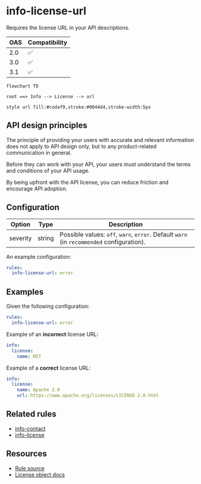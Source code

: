 # info-license-url

Requires the license URL in your API descriptions.

|OAS|Compatibility|
|---|---|
|2.0|✅|
|3.0|✅|
|3.1|✅|


```mermaid
flowchart TD

root ==> Info --> License --> url

style url fill:#codaf9,stroke:#0044d4,stroke-width:5px
```

## API design principles

The principle of providing your users with accurate and relevant information does not apply to API design only, but to any product-related communication in general.

Before they can work with your API, your users must understand the terms and conditions of your API usage.

By being upfront with the API license, you can reduce friction and encourage API adoption.

## Configuration

|Option|Type|Description|
|---|---|---|
|severity|string|Possible values: `off`, `warn`, `error`. Default `warn` (in `recommended` configuration). |

An example configuration:

```yaml
rules:
  info-license-url: error
```

## Examples

Given the following configuration:
```yaml
rules:
  info-license-url: error
```

Example of an **incorrect** license URL:

```yaml Object example
info:
  license:
    name: MIT
```

Example of a **correct** license URL:

```yaml Object example
info:
  license:
    name: Apache 2.0
    url: https://www.apache.org/licenses/LICENSE-2.0.html
```

## Related rules

- [info-contact](./info-contact.md)
- [info-license](./info-license.md)

## Resources

- [Rule source](https://github.com/Redocly/redocly-cli/blob/main/packages/core/src/rules/common/info-license-url.ts)
- [License object docs](https://redocly.com/docs/openapi-visual-reference/license/)

